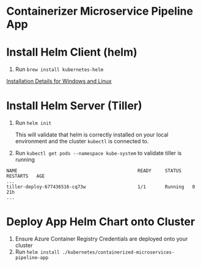 # Containerizer Microservice Pipeline App

# Install Helm Client (helm)
1. Run ```brew install kubernetes-helm```

[Installation Details for Windows and Linux](https://docs.helm.sh/using_helm/#installing-helm)

# Install Helm Server (Tiller)
1. Run ```helm init```

    This will validate that helm is correctly installed on your local environment and the cluster ```kubectl``` is connected to.
2. Run ```kubectl get pods --namespace kube-system``` to validate tiller is running

```
NAME                                            READY     STATUS    RESTARTS   AGE
...
tiller-deploy-677436516-cq73w                   1/1       Running   0          21h
...
```

# Deploy App Helm Chart onto Cluster
1. Ensure Azure Container Registry Credentials are deployed onto your cluster
2. Run ```helm install ./kubernetes/containerized-microservices-pipeline-app```